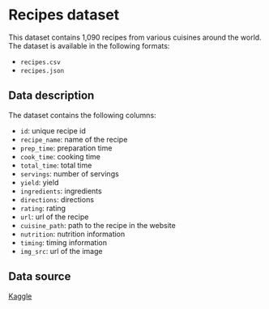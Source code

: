 # Recipes dataset

This dataset contains 1,090 recipes from various cuisines around the world. The dataset is available in the following formats:

- `recipes.csv`
- `recipes.json`

## Data description

The dataset contains the following columns:

- `id`: unique recipe id
- `recipe_name`: name of the recipe
- `prep_time`: preparation time
- `cook_time`: cooking time
- `total_time`: total time
- `servings`: number of servings
- `yield`: yield
- `ingredients`: ingredients
- `directions`: directions
- `rating`: rating
- `url`: url of the recipe
- `cuisine_path`: path to the recipe in the website
- `nutrition`: nutrition information
- `timing`: timing information
- `img_src`: url of the image

## Data source

[Kaggle](https://www.kaggle.com/datasets/thedevastator/better-recipes-for-a-better-life)
